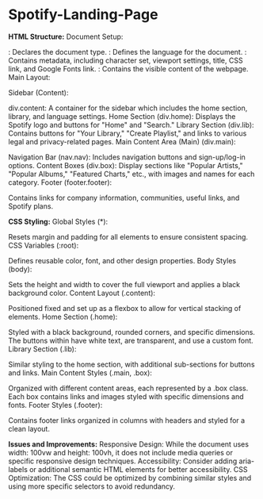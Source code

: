 # Spotify-Landing-Page

<b>HTML Structure:</b>
Document Setup:

<!DOCTYPE html>: Declares the document type.
<html lang="en">: Defines the language for the document.
<head>: Contains metadata, including character set, viewport settings, title, CSS link, and Google Fonts link.
<body>: Contains the visible content of the webpage.
Main Layout:

Sidebar (Content):

div.content: A container for the sidebar which includes the home section, library, and language settings.
Home Section (div.home):
Displays the Spotify logo and buttons for "Home" and "Search."
Library Section (div.lib):
Contains buttons for "Your Library," "Create Playlist," and links to various legal and privacy-related pages.
Main Content Area (Main) (div.main):

Navigation Bar (nav.nav):
Includes navigation buttons and sign-up/log-in options.
Content Boxes (div.box):
Display sections like "Popular Artists," "Popular Albums," "Featured Charts," etc., with images and names for each category.
Footer (footer.footer):

Contains links for company information, communities, useful links, and Spotify plans.

<b>CSS Styling:</b>
Global Styles (*):

Resets margin and padding for all elements to ensure consistent spacing.
CSS Variables (:root):

Defines reusable color, font, and other design properties.
Body Styles (body):

Sets the height and width to cover the full viewport and applies a black background color.
Content Layout (.content):

Positioned fixed and set up as a flexbox to allow for vertical stacking of elements.
Home Section (.home):

Styled with a black background, rounded corners, and specific dimensions.
The buttons within have white text, are transparent, and use a custom font.
Library Section (.lib):

Similar styling to the home section, with additional sub-sections for buttons and links.
Main Content Styles (.main, .box):

Organized with different content areas, each represented by a .box class.
Each box contains links and images styled with specific dimensions and fonts.
Footer Styles (.footer):

Contains footer links organized in columns with headers and styled for a clean layout.

<b>Issues and Improvements:</b>
Responsive Design:
While the document uses width: 100vw and height: 100vh, it does not include media queries or specific responsive design techniques.
Accessibility:
Consider adding aria-labels or additional semantic HTML elements for better accessibility.
CSS Optimization:
The CSS could be optimized by combining similar styles and using more specific selectors to avoid redundancy.